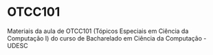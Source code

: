 # OTCC101
Materiais da aula de OTCC101 (Tópicos Especiais em Ciência da Computação I) do curso de Bacharelado em Ciência da Computação - UDESC 
